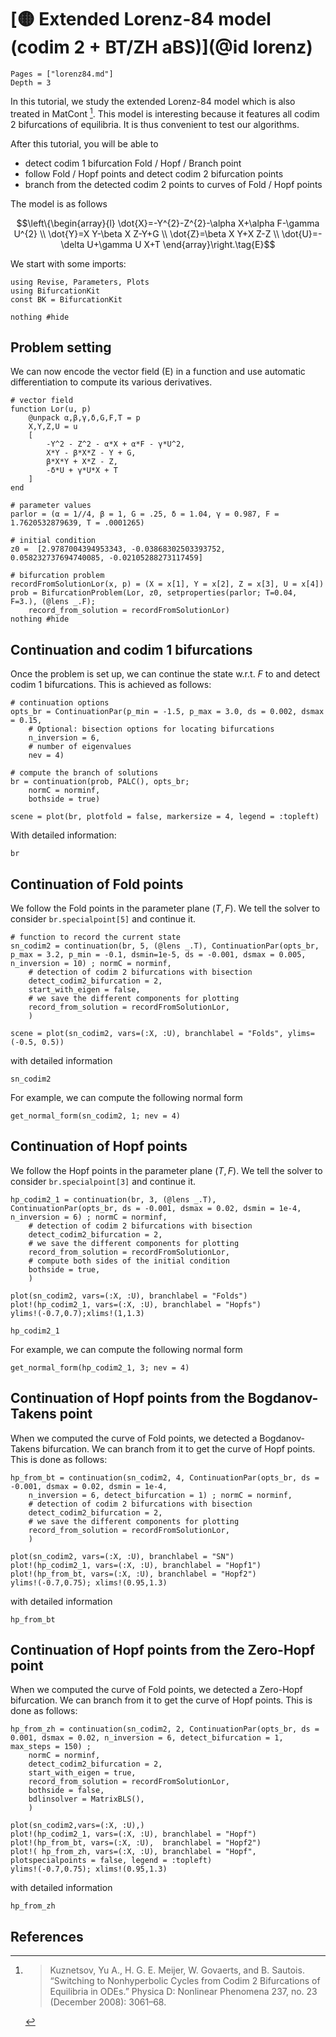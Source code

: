 # [🟡 Extended Lorenz-84 model (codim 2 + BT/ZH aBS)](@id lorenz)


```@contents
Pages = ["lorenz84.md"]
Depth = 3
```

In this tutorial, we study the extended Lorenz-84 model which is also treated in MatCont [^Kuznetsov]. This model is interesting because it features all codim 2 bifurcations of equilibria. It is thus convenient to test our algorithms.

After this tutorial, you will be able to
- detect codim 1 bifurcation Fold / Hopf / Branch point
- follow Fold / Hopf points and detect codim 2 bifurcation points
- branch from the detected codim 2 points to curves of Fold / Hopf points

The model is as follows

$$\left\{\begin{array}{l}
\dot{X}=-Y^{2}-Z^{2}-\alpha X+\alpha F-\gamma U^{2} \\
\dot{Y}=X Y-\beta X Z-Y+G \\
\dot{Z}=\beta X Y+X Z-Z \\
\dot{U}=-\delta U+\gamma U X+T
\end{array}\right.\tag{E}$$

We start with some imports:

```@example LORENZ84
using Revise, Parameters, Plots
using BifurcationKit
const BK = BifurcationKit

nothing #hide
```

## Problem setting
We can now encode the vector field (E) in a function and use automatic differentiation to compute its various derivatives.

```@example LORENZ84
# vector field
function Lor(u, p)
    @unpack α,β,γ,δ,G,F,T = p
	X,Y,Z,U = u
	[
		-Y^2 - Z^2 - α*X + α*F - γ*U^2,
		X*Y - β*X*Z - Y + G,
		β*X*Y + X*Z - Z,
		-δ*U + γ*U*X + T
	]
end

# parameter values
parlor = (α = 1//4, β = 1, G = .25, δ = 1.04, γ = 0.987, F = 1.7620532879639, T = .0001265)

# initial condition
z0 =  [2.9787004394953343, -0.03868302503393752,  0.058232737694740085, -0.02105288273117459]

# bifurcation problem
recordFromSolutionLor(x, p) = (X = x[1], Y = x[2], Z = x[3], U = x[4])
prob = BifurcationProblem(Lor, z0, setproperties(parlor; T=0.04, F=3.), (@lens _.F);
    record_from_solution = recordFromSolutionLor)
nothing #hide
```

## Continuation and codim 1 bifurcations

Once the problem is set up, we can continue the state w.r.t. $F$ to and detect codim 1 bifurcations. This is achieved as follows:

```@example LORENZ84
# continuation options
opts_br = ContinuationPar(p_min = -1.5, p_max = 3.0, ds = 0.002, dsmax = 0.15,
	# Optional: bisection options for locating bifurcations
	n_inversion = 6,
	# number of eigenvalues
	nev = 4)

# compute the branch of solutions
br = continuation(prob, PALC(), opts_br;
	normC = norminf,
	bothside = true)

scene = plot(br, plotfold = false, markersize = 4, legend = :topleft)
```

With detailed information:

```@example LORENZ84
br
```

## Continuation of Fold points

We follow the Fold points in the parameter plane $(T,F)$. We tell the solver to consider `br.specialpoint[5]` and continue it.

```@example LORENZ84
# function to record the current state
sn_codim2 = continuation(br, 5, (@lens _.T), ContinuationPar(opts_br, p_max = 3.2, p_min = -0.1, dsmin=1e-5, ds = -0.001, dsmax = 0.005, n_inversion = 10) ; normC = norminf,
	# detection of codim 2 bifurcations with bisection
	detect_codim2_bifurcation = 2,
	start_with_eigen = false,
	# we save the different components for plotting
	record_from_solution = recordFromSolutionLor,
	)

scene = plot(sn_codim2, vars=(:X, :U), branchlabel = "Folds", ylims=(-0.5, 0.5))
```

with detailed information

```@example LORENZ84
sn_codim2
```

For example, we can compute the following normal form

```@example LORENZ84
get_normal_form(sn_codim2, 1; nev = 4)
```

## Continuation of Hopf points

We follow the Hopf points in the parameter plane $(T,F)$. We tell the solver to consider `br.specialpoint[3]` and continue it.

```@example LORENZ84
hp_codim2_1 = continuation(br, 3, (@lens _.T), ContinuationPar(opts_br, ds = -0.001, dsmax = 0.02, dsmin = 1e-4, n_inversion = 6) ; normC = norminf,
	# detection of codim 2 bifurcations with bisection
	detect_codim2_bifurcation = 2,
	# we save the different components for plotting
	record_from_solution = recordFromSolutionLor,
	# compute both sides of the initial condition
	bothside = true,
	)

plot(sn_codim2, vars=(:X, :U), branchlabel = "Folds")
plot!(hp_codim2_1, vars=(:X, :U), branchlabel = "Hopfs")
ylims!(-0.7,0.7);xlims!(1,1.3)
```

```@example LORENZ84
hp_codim2_1
```

For example, we can compute the following normal form

```@example LORENZ84
get_normal_form(hp_codim2_1, 3; nev = 4)
```

## Continuation of Hopf points from the Bogdanov-Takens point

When we computed the curve of Fold points, we detected a Bogdanov-Takens bifurcation. We can branch from it to get the curve of Hopf points. This is done as follows:

```@example LORENZ84
hp_from_bt = continuation(sn_codim2, 4, ContinuationPar(opts_br, ds = -0.001, dsmax = 0.02, dsmin = 1e-4,
	n_inversion = 6, detect_bifurcation = 1) ; normC = norminf,
	# detection of codim 2 bifurcations with bisection
	detect_codim2_bifurcation = 2,
	# we save the different components for plotting
	record_from_solution = recordFromSolutionLor,
	)

plot(sn_codim2, vars=(:X, :U), branchlabel = "SN")
plot!(hp_codim2_1, vars=(:X, :U), branchlabel = "Hopf1")
plot!(hp_from_bt, vars=(:X, :U), branchlabel = "Hopf2")
ylims!(-0.7,0.75); xlims!(0.95,1.3)
```

with detailed information

```@example LORENZ84
hp_from_bt
```

## Continuation of Hopf points from the Zero-Hopf point

When we computed the curve of Fold points, we detected a Zero-Hopf bifurcation. We can branch from it to get the curve of Hopf points. This is done as follows:

```@example LORENZ84
hp_from_zh = continuation(sn_codim2, 2, ContinuationPar(opts_br, ds = 0.001, dsmax = 0.02, n_inversion = 6, detect_bifurcation = 1, max_steps = 150) ;
	normC = norminf,
	detect_codim2_bifurcation = 2,
	start_with_eigen = true,
	record_from_solution = recordFromSolutionLor,
	bothside = false,
	bdlinsolver = MatrixBLS(),
	)

plot(sn_codim2,vars=(:X, :U),)
plot!(hp_codim2_1, vars=(:X, :U), branchlabel = "Hopf")
plot!(hp_from_bt, vars=(:X, :U),  branchlabel = "Hopf2")
plot!( hp_from_zh, vars=(:X, :U), branchlabel = "Hopf", plotspecialpoints = false, legend = :topleft)
ylims!(-0.7,0.75); xlims!(0.95,1.3)
```

with detailed information

```@example LORENZ84
hp_from_zh
```

## References 

[^Kuznetsov]:> Kuznetsov, Yu A., H. G. E. Meijer, W. Govaerts, and B. Sautois. “Switching to Nonhyperbolic Cycles from Codim 2 Bifurcations of Equilibria in ODEs.” Physica D: Nonlinear Phenomena 237, no. 23 (December 2008): 3061–68.
